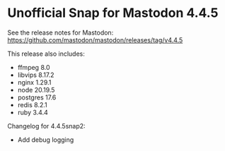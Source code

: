 # Unofficial Snap for Mastodon 4.4.5

See the release notes for Mastodon: https://github.com/mastodon/mastodon/releases/tag/v4.4.5

This release also includes:

* ffmpeg 8.0
* libvips 8.17.2
* nginx 1.29.1
* node 20.19.5
* postgres 17.6
* redis 8.2.1
* ruby 3.4.4

Changelog for 4.4.5snap2:

* Add debug logging
